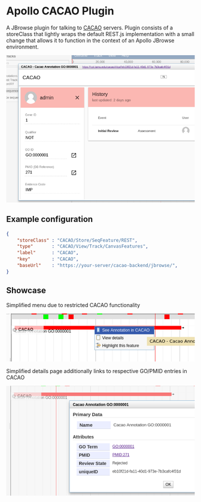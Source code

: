 # Apollo CACAO Plugin

A JBrowse plugin for talking to [CACAO](https://github.com/TAMU-CPT/cacao-frontend) servers.
Plugin consists of a storeClass that lightly wraps the default REST.js implementation with
a small change that allows it to function in the context of an Apollo JBrowse environment.

![](./img/Embedded-CACAO.png)

## Example configuration

```json
{
	"storeClass" : "CACAO/Store/SeqFeature/REST",
	"type"       : "CACAO/View/Track/CanvasFeatures",
	"label"      : "CACAO",
	"key"        : "CACAO",
	"baseUrl"    : "https://your-server/cacao-backend/jbrowse/",
}
```

## Showcase

Simplified menu due to restricted CACAO functionality

![](./img/menu.png)

Simplified details page additionally links to respective GO/PMID entries in CACAO

![](./img/details.png)
